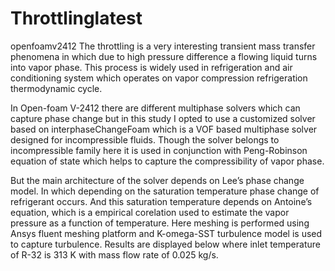 # Throttlinglatest
openfoamv2412
The throttling is a very interesting transient mass transfer phenomena in which due to high pressure difference a flowing liquid turns into vapor phase. This process is widely used in refrigeration and air conditioning system which operates on vapor compression refrigeration thermodynamic cycle. 

In Open-foam V-2412 there are different multiphase solvers which can capture phase change but in this study I opted to use a customized solver based on interphaseChangeFoam which is a VOF based multiphase solver designed for incompressible fluids. Though the solver belongs to incompressible family here it is used in conjunction with Peng-Robinson equation of state which helps to capture the compressibility of vapor phase.

But the main architecture of the solver depends on Lee’s phase change model. In which depending on the saturation temperature phase change of refrigerant occurs. And this saturation temperature depends on Antoine’s equation, which is a empirical corelation used to estimate the vapor pressure as a function of temperature. Here meshing is performed using Ansys fluent meshing platform and K-omega-SST turbulence model is used to capture turbulence. Results are displayed below where inlet temperature of R-32 is 313 K with mass flow rate of 0.025 kg/s.  
